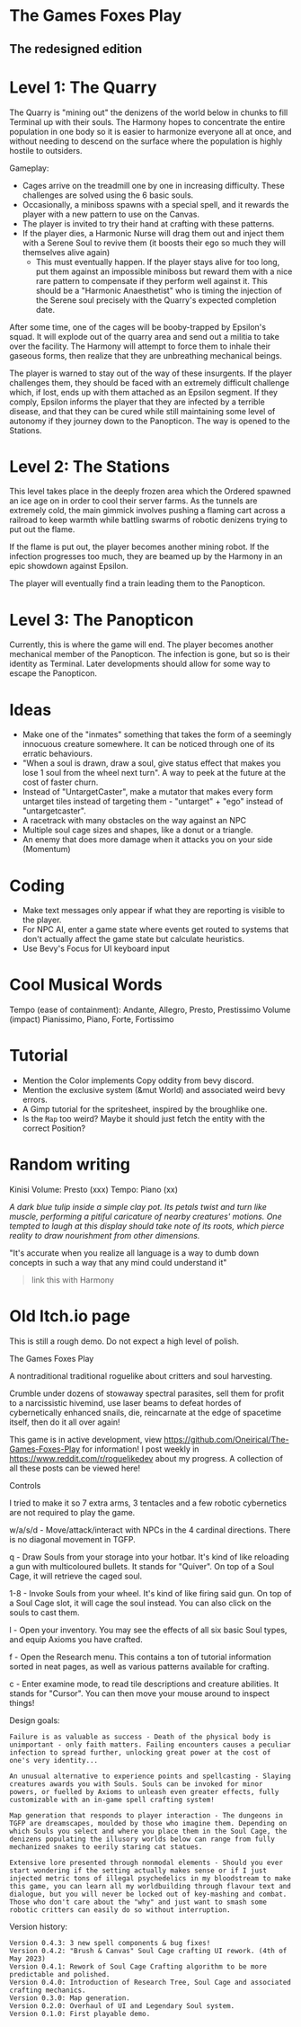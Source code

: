 # The Games Foxes Play

## The redesigned edition

# Level 1: The Quarry

The Quarry is "mining out" the denizens of the world below in chunks to fill Terminal up with their souls. The Harmony hopes to concentrate the entire population in one body so it is easier to harmonize everyone all at once, and without needing to descend on the surface where the population is highly hostile to outsiders.

Gameplay:

- Cages arrive on the treadmill one by one in increasing difficulty. These challenges are solved using the 6 basic souls.
- Occasionally, a miniboss spawns with a special spell, and it rewards the player with a new pattern to use on the Canvas.
- The player is invited to try their hand at crafting with these patterns.
- If the player dies, a Harmonic Nurse will drag them out and inject them with a Serene Soul to revive them (it boosts their ego so much they will themselves alive again)
    - This must eventually happen. If the player stays alive for too long, put them against an impossible miniboss but reward them with a nice rare pattern to compensate if they perform well against it. This should be a "Harmonic Anaesthetist" who is timing the injection of the Serene soul precisely with the Quarry's expected completion date.

After some time, one of the cages will be booby-trapped by Epsilon's squad. It will explode out of the quarry area and send out a militia to take over the facility. The Harmony will attempt to force them to inhale their gaseous forms, then realize that they are unbreathing mechanical beings.

The player is warned to stay out of the way of these insurgents. If the player challenges them, they should be faced with an extremely difficult challenge which, if lost, ends up with them attached as an Epsilon segment.
If they comply, Epsilon informs the player that they are infected by a terrible disease, and that they can be cured while still maintaining some level of autonomy if they journey down to the Panopticon. The way is opened to the Stations.

# Level 2: The Stations

This level takes place in the deeply frozen area which the Ordered spawned an ice age on in order to cool their server farms. As the tunnels are extremely cold, the main gimmick involves pushing a flaming cart across a railroad to keep warmth while battling swarms of robotic denizens trying to put out the flame.

If the flame is put out, the player becomes another mining robot. If the infection progresses too much, they are beamed up by the Harmony in an epic showdown against Epsilon.

The player will eventually find a train leading them to the Panopticon.

# Level 3: The Panopticon

Currently, this is where the game will end. The player becomes another mechanical member of the Panopticon. The infection is gone, but so is their identity as Terminal. Later developments should allow for some way to escape the Panopticon.



# Ideas


- Make one of the "inmates" something that takes the form of a seemingly innocuous creature somewhere. It can be noticed through one of its erratic behaviours.
- "When a soul is drawn, draw a soul, give status effect that makes you lose 1 soul from the wheel next turn". A way to peek at the future at the cost of faster churn.
- Instead of "UntargetCaster", make a mutator that makes every form untarget tiles instead of targeting them - "untarget" + "ego" instead of "untargetcaster".
- A racetrack with many obstacles on the way against an NPC
- Multiple soul cage sizes and shapes, like a donut or a triangle.
- An enemy that does more damage when it attacks you on your side (Momentum)

# Coding

- Make text messages only appear if what they are reporting is visible to the player.
- For NPC AI, enter a game state where events get routed to systems that don't actually affect the game state but calculate heuristics.
- Use Bevy's Focus for UI keyboard input

# Cool Musical Words

Tempo (ease of containment): Andante, Allegro, Presto, Prestissimo
Volume (impact) Pianissimo, Piano, Forte, Fortissimo


# Tutorial
- Mention the Color implements Copy oddity from bevy discord.
- Mention the exclusive system (&mut World) and associated weird bevy errors.
- A Gimp tutorial for the spritesheet, inspired by the broughlike one.
- Is the ̀`Map` too weird? Maybe it should just fetch the entity with the correct Position?

# Random writing

Kinisi
Volume: Presto (xxx)
Tempo: Piano (xx)

*A dark blue tulip inside a simple clay pot. Its petals twist and turn like muscle, performing a pitiful caricature of nearby creatures' motions. One tempted to laugh at this display should take note of its roots, which pierce reality to draw nourishment from other dimensions.* 

"It's accurate when you realize all language is a way to dumb down concepts in such a way that any mind could understand it"
> link this with Harmony


# Old Itch.io page

This is still a rough demo. Do not expect a high level of polish.

The Games Foxes Play

A nontraditional traditional roguelike about critters and soul harvesting.

Crumble under dozens of stowaway spectral parasites, sell them for profit to a narcissistic hivemind, use laser beams to defeat hordes of cybernetically enhanced snails, die, reincarnate at the edge of spacetime itself, then do it all over again!

This game is in active development, view https://github.com/Oneirical/The-Games-Foxes-Play for information! I post weekly in https://www.reddit.com/r/roguelikedev about my progress. A collection of all these posts can be viewed here!

Controls

I tried to make it so 7 extra arms, 3 tentacles and a few robotic cybernetics are not required to play the game.

w/a/s/d - Move/attack/interact with NPCs in the 4 cardinal directions. There is no diagonal movement in TGFP.

q - Draw Souls from your storage into your hotbar. It's kind of like reloading a gun with multicoloured bullets. It stands for "Quiver". On top of a Soul Cage, it will retrieve the caged soul.

1-8 - Invoke Souls from your wheel. It's kind of like firing said gun. On top of a Soul Cage slot, it will cage the soul instead.  You can also click on the souls to cast them.

l - Open your inventory. You may see the effects of all six basic Soul types, and equip Axioms you have crafted.

f - Open the Research menu. This contains a ton of tutorial information sorted in neat pages, as well as various patterns available for crafting.

c - Enter examine mode, to read tile descriptions and creature abilities. It stands for "Cursor". You can then move your mouse around to inspect things!

Design goals:

    Failure is as valuable as success - Death of the physical body is unimportant - only faith matters. Failing encounters causes a peculiar infection to spread further, unlocking great power at the cost of one's very identity...

    An unusual alternative to experience points and spellcasting - Slaying creatures awards you with Souls. Souls can be invoked for minor powers, or fuelled by Axioms to unleash even greater effects, fully customizable with an in-game spell crafting system!

    Map generation that responds to player interaction - The dungeons in TGFP are dreamscapes, moulded by those who imagine them. Depending on which Souls you select and where you place them in the Soul Cage, the denizens populating the illusory worlds below can range from fully mechanized snakes to eerily staring cat statues.

    Extensive lore presented through nonmodal elements - Should you ever start wondering if the setting actually makes sense or if I just injected metric tons of illegal psychedelics in my bloodstream to make this game, you can learn all my worldbuilding through flavour text and dialogue, but you will never be locked out of key-mashing and combat. Those who don't care about the "why" and just want to smash some robotic critters can easily do so without interruption. 

Version history:

    Version 0.4.3: 3 new spell components & bug fixes!
    Version 0.4.2: "Brush & Canvas" Soul Cage crafting UI rework. (4th of May 2023)
    Version 0.4.1: Rework of Soul Cage Crafting algorithm to be more predictable and polished.
    Version 0.4.0: Introduction of Research Tree, Soul Cage and associated crafting mechanics.
    Version 0.3.0: Map generation.
    Version 0.2.0: Overhaul of UI and Legendary Soul system.
    Version 0.1.0: First playable demo.
